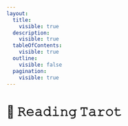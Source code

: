 ```yaml
---
layout:
  title:
    visible: true
  description:
    visible: true
  tableOfContents:
    visible: true
  outline:
    visible: false
  pagination:
    visible: true
---
```


# 🤍 𝚁𝚎𝚊𝚍𝚒𝚗𝚐 𝚃𝚊𝚛𝚘𝚝

